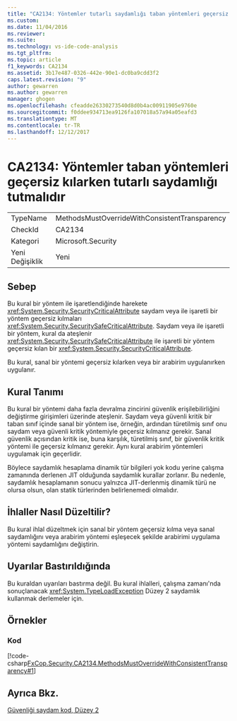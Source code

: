```yaml
---
title: "CA2134: Yöntemler tutarlı saydamlığı taban yöntemleri geçersiz kılarken tutmalısınız | Microsoft Docs"
ms.custom: 
ms.date: 11/04/2016
ms.reviewer: 
ms.suite: 
ms.technology: vs-ide-code-analysis
ms.tgt_pltfrm: 
ms.topic: article
f1_keywords: CA2134
ms.assetid: 3b17e487-0326-442e-90e1-dc0ba9cdd3f2
caps.latest.revision: "9"
author: gewarren
ms.author: gewarren
manager: ghogen
ms.openlocfilehash: cfeadde26330273540d8d0b4ac00911905e9760e
ms.sourcegitcommit: f0ddee934713ea9126fa107018a57a94a05eafd3
ms.translationtype: MT
ms.contentlocale: tr-TR
ms.lasthandoff: 12/12/2017
---
```

# <a name="ca2134-methods-must-keep-consistent-transparency-when-overriding-base-methods"></a>CA2134: Yöntemler taban yöntemleri geçersiz kılarken tutarlı saydamlığı tutmalıdır
|||  
|-|-|  
|TypeName|MethodsMustOverrideWithConsistentTransparency|  
|CheckId|CA2134|  
|Kategori|Microsoft.Security|  
|Yeni Değişiklik|Yeni|  
  
## <a name="cause"></a>Sebep  
 Bu kural bir yöntem ile işaretlendiğinde harekete <xref:System.Security.SecurityCriticalAttribute> saydam veya ile işaretli bir yöntem geçersiz kılmaları <xref:System.Security.SecuritySafeCriticalAttribute>. Saydam veya ile işaretli bir yöntem, kural da ateşlenir <xref:System.Security.SecuritySafeCriticalAttribute> ile işaretli bir yöntem geçersiz kılan bir <xref:System.Security.SecurityCriticalAttribute>.  
  
 Bu kural, sanal bir yöntemi geçersiz kılarken veya bir arabirim uygulanırken uygulanır.  
  
## <a name="rule-description"></a>Kural Tanımı  
 Bu kural bir yöntemi daha fazla devralma zincirini güvenlik erişilebilirliğini değiştirme girişimleri üzerinde ateşlenir. Saydam veya güvenli kritik bir taban sınıf içinde sanal bir yöntem ise, örneğin, ardından türetilmiş sınıf onu saydam veya güvenli kritik yöntemiyle geçersiz kılmanız gerekir. Sanal güvenlik açısından kritik ise, buna karşılık, türetilmiş sınıf, bir güvenlik kritik yöntemi ile geçersiz kılmanız gerekir. Aynı kural arabirim yöntemleri uygulamak için geçerlidir.  
  
 Böylece saydamlık hesaplama dinamik tür bilgileri yok kodu yerine çalışma zamanında derlenen JIT olduğunda saydamlık kurallar zorlanır. Bu nedenle, saydamlık hesaplamanın sonucu yalnızca JIT-derlenmiş dinamik türü ne olursa olsun, olan statik türlerinden belirlenemedi olmalıdır.  
  
## <a name="how-to-fix-violations"></a>İhlaller Nasıl Düzeltilir?  
 Bu kural ihlal düzeltmek için sanal bir yöntem geçersiz kılma veya sanal saydamlığını veya arabirim yöntemi eşleşecek şekilde arabirimi uygulama yöntemi saydamlığını değiştirin.  
  
## <a name="when-to-suppress-warnings"></a>Uyarılar Bastırıldığında  
 Bu kuraldan uyarıları bastırma değil. Bu kural ihlalleri, çalışma zamanı'nda sonuçlanacak <xref:System.TypeLoadException> Düzey 2 saydamlık kullanmak derlemeler için.  
  
## <a name="examples"></a>Örnekler  
  
### <a name="code"></a>Kod  
 [!code-csharp[FxCop.Security.CA2134.MethodsMustOverrideWithConsistentTransparency#1](../code-quality/codesnippet/CSharp/ca2134-methods-must-keep-consistent-transparency-when-overriding-base-methods_1.cs)]  
  
## <a name="see-also"></a>Ayrıca Bkz.  
 [Güvenliği saydam kod, Düzey 2](/dotnet/framework/misc/security-transparent-code-level-2)
